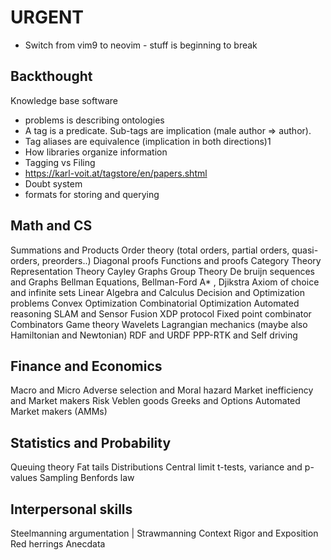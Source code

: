 # URGENT
- Switch from vim9 to neovim - stuff is beginning to break

## Backthought
Knowledge base software
 -	problems is describing ontologies
 - A tag is a predicate. Sub-tags are implication (male author => author).
  - Tag aliases are equivalence (implication in both directions)1
  - How libraries organize information
  - Tagging vs Filing
  - https://karl-voit.at/tagstore/en/papers.shtml
 - Doubt system
 - formats for storing and querying

## Math and CS
Summations and Products
Order theory (total orders, partial orders, quasi-orders, preorders..)
Diagonal proofs
Functions and proofs
Category Theory
Representation Theory
Cayley Graphs
Group Theory
De bruijn sequences and Graphs
Bellman Equations, Bellman-Ford
A* , Djikstra
Axiom of choice and infinite sets
Linear Algebra and Calculus
Decision and Optimization problems
Convex Optimization
Combinatorial Optimization
Automated reasoning
SLAM and Sensor Fusion
XDP protocol
Fixed point combinator
Combinators
Game theory
Wavelets
Lagrangian mechanics (maybe also Hamiltonian and Newtonian)
RDF and URDF
PPP-RTK and Self driving

## Finance and  Economics
Macro and Micro
Adverse selection and Moral hazard
Market inefficiency and Market makers
Risk
Veblen goods
Greeks and Options
Automated Market makers (AMMs)

## Statistics and Probability
Queuing theory
Fat tails
Distributions
Central limit
t-tests, variance and p-values
Sampling
Benfords law

## Interpersonal skills
Steelmanning argumentation | Strawmanning
Context
Rigor and Exposition
Red herrings
Anecdata
